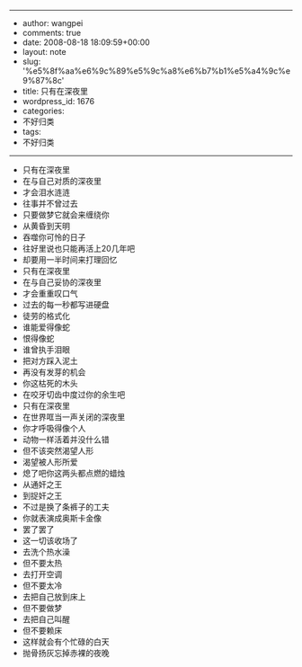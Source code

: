 - --
- author: wangpei
- comments: true
- date: 2008-08-18 18:09:59+00:00
- layout: note
- slug: '%e5%8f%aa%e6%9c%89%e5%9c%a8%e6%b7%b1%e5%a4%9c%e9%87%8c'
- title: 只有在深夜里
- wordpress_id: 1676
- categories:
- 不好归类
- tags:
- 不好归类
- --
- 只有在深夜里
- 在与自己对质的深夜里
- 才会泪水涟涟
- 往事并不曾过去
- 只要做梦它就会来缠绕你
- 从黄昏到天明
- 吞噬你可怜的日子
- 往好里说也只能再活上20几年吧
- 却要用一半时间来打理回忆
- 只有在深夜里
- 在与自己妥协的深夜里
- 才会重重叹口气
- 过去的每一秒都写进硬盘
- 徒劳的格式化
- 谁能爱得像蛇
- 恨得像蛇
- 谁曾执手泪眼
- 把对方踩入泥土
- 再没有发芽的机会
- 你这枯死的木头
- 在咬牙切齿中度过你的余生吧
- 只有在深夜里
- 在世界哐当一声关闭的深夜里
- 你才呼吸得像个人
- 动物一样活着并没什么错
- 但不该突然渴望人形
- 渴望被人形所爱
- 熄了吧你这两头都点燃的蜡烛
- 从通奸之王
- 到捉奸之王
- 不过是换了条裤子的工夫
- 你就表演成奥斯卡金像
- 罢了罢了
- 这一切该收场了
- 去洗个热水澡
- 但不要太热
- 去打开空调
- 但不要太冷
- 去把自己放到床上
- 但不要做梦
- 去把自己叫醒
- 但不要赖床
- 这样就会有个忙碌的白天
- 抛骨扬灰忘掉赤裸的夜晚
